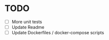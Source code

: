 # TODO

- [ ] More unit tests
- [ ] Update Readme
- [ ] Update Dockerfiles / docker-compose scripts
